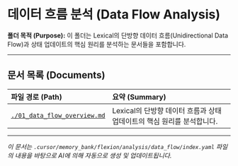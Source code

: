# 데이터 흐름 분석 (Data Flow Analysis)

**폴더 목적 (Purpose):** 이 폴더는 Lexical의 단방향 데이터 흐름(Unidirectional Data Flow)과 상태 업데이트의 핵심 원리를 분석하는 문서들을 포함합니다.

---

## 문서 목록 (Documents)

| 파일 경로 (Path)                                           | 요약 (Summary)                                                         |
| :--------------------------------------------------------- | :--------------------------------------------------------------------- |
| [`./01_data_flow_overview.md`](./01_data_flow_overview.md) | Lexical의 단방향 데이터 흐름과 상태 업데이트의 핵심 원리를 분석합니다. |

---

_이 문서는 `.cursor/memory_bank/flexion/analysis/data_flow/index.yaml` 파일의 내용을 바탕으로 AI에 의해 자동으로 생성 및 업데이트됩니다._
